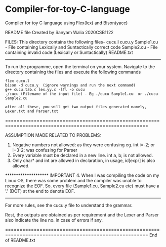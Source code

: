 # Compiler-for-toy-C-language
Compiler for toy C language using Flex(lex) and Bison(yacc)


README file
 Created by Sanyam Walia
	    2020CSB1122
	    
 FILES: This directory contains the following files-
        cucu.l
        cucu.y
        Sample1.cu - File containing Lexically and Suntactically correct code
        Sample2.cu - File containing invalid code (Lexically or Suntactically)
        README.txt	    
	
--------------------------------------------------------------------------------------------------------
 
 To run the programme, open the terminal on your system.
 Navigate to the directory containing the files and execute the following commands
 	
	flex cucu.l
	bison -d cucu.y  (ignore warnings and run the next command)
	g++ cucu.tab.c lex.yy.c -lfl -o cucu
	./cucu (Filename of the input file) - Eg ./cucu Sample1.cu  or ./cucu Sample2.cu
	
	after all these, you will get two output files generated namely, Lexer.txt and Parser.txt
	   	   
========================================================================================================

 ASSUMPTION MADE RELATED TO PROBLEMS:

 1. Negative numbers not allowed: as they were confusing eg. int i=-2; or i=3-2; was confusing for Parser
 2. Every variable must be declared in a new line. int a, b; is not allowed.
 3. Only char* and int are allowed in declaration, in usage, id[expr] is also allowed.
 
 ******************** IMPORTANT
 4. When I was compiling the code on my Linux OS, there was some problem and the compiler was unable to 
    recognize the EOF. So, every file (Sample1.cu, Sample2.cu etc) must have a '.' (DOT) at the end to
    denote EOF.
 ********************
 
 For more rules, see the cucu.y file to understand the grammar.
 
 Rest, the outputs are obtained as per requirement and the Lexer and Parser also indicate the line no. 
 in case of errors if any.

                                                                                    
========================================================================================================
End of README.txt
